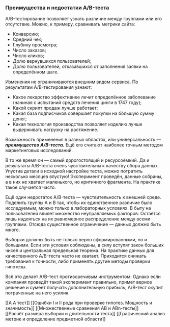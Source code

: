 ### Преимущества и недостатки A/B-теста

A/B-тестирование позволяет узнать различие между группами или его отсутствие. Можно, к примеру, сравнивать метрики сайта:

- Конверсию;
- Средний чек;
- Глубину просмотра;
- Число заказов;
- Число кликов;
- Долю вернувшихся пользователей;
- Долю пользователей, отказавшихся от заполнения заявки на определённом шаге.

Изменения не ограничиваются внешним видом сервиса. По результатам A/B-тестирования узнают:

- Какое лекарство эффективнее лечит определённое заболевание (начиная с испытаний средств лечения цинги в 1747 году);
- Какой скрипт продаж лучше работает;
- Какая база подписчиков совершает покупки на бóльшую сумму денег;
- Какая технология производства позволяет изделию лучше выдерживать нагрузку на растяжение.

Возможность применения в разных областях, или универсальность — ***преимущество A/B-теста.*** Ещё его считают наиболее точным методом маркетинговых исследований. 

В то же время он — самый дорогостоящий и ресурсоёмкий. Да и результаты A/B-теста очень чувствительны к качеству сбора данных. Упустив детали в исходной настройке теста, можно потратить несколько месяцев впустую! Эксперимент проведён, данные собраны, а в них не хватает маленького, но критичного фрагмента. На практике такое случается часто.

Ещё один недостаток A/B-теста — чувствительность к внешней среде. Поделить группы A и B так, чтобы их единственное различие было исследуемым, можно только в лабораторных условиях. В быту на пользователей влияет множество неуправляемых факторов. Остаётся лишь надеяться на их равномерное распределение между всеми группами. Отсюда существенное ограничение — данных должно быть много.

Выборки должны быть не только верно сформированными, но и большими. Если эти условия соблюдены, в силу вступят закон больших чисел и центральная предельная теорема. На практике данных для качественного A/B-теста часто не хватает. Приходится снижать требования к точности, либо применять другие методы проверки гипотезы.

Всё это делает A/B-тест противоречивым инструментом. Однако если компания проведёт такой эксперимент правильно, примет верное решение и сумеет получать дополнительную прибыль, A/B-тест окупит потраченные на него усилия.

[[A A тест]] 
[[Ошибки I и II рода при проверке гипотез. Мощность и значимость]] 
[[Множественные сравнения AB и ABn-тесты]]   
[[Расчёт размера выборки и длительности теста]]
[[Графический анализ метрик и определение предметной области]]  